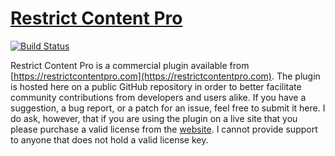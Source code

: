 # [Restrict Content Pro](https://restrictcontentpro.com) #

[![Build Status](https://secure.travis-ci.org/restrictcontentpro/restrict-content-pro.png?branch=master)](https://travis-ci.org/restrictcontentpro/restrict-content-pro)

Restrict Content Pro is a commercial plugin available from [https://restrictcontentpro.com](https://restrictcontentpro.com). The plugin is hosted here on a public GitHub repository in order to better facilitate community contributions from developers and users alike. If you have a suggestion, a bug report, or a patch for an issue, feel free to submit it here. I do ask, however, that if you are using the plugin on a live site that you please purchase a valid license from the [website](https://restrictcontentpro.com). I cannot provide support to anyone that does not hold a valid license key.
